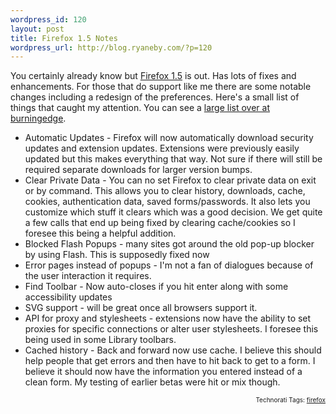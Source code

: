 ```yaml
--- 
wordpress_id: 120
layout: post
title: Firefox 1.5 Notes
wordpress_url: http://blog.ryaneby.com/?p=120
---
```

You certainly already know but <a href="http://www.mozilla.com/firefox/">Firefox 1.5</a> is out. Has lots of fixes and enhancements. For those that do support like me there are some notable changes including a redesign of the preferences. Here's a small list of things that caught my attention. You can see a <a href="http://www.squarefree.com/burningedge/releases/1.5-comprehensive.html">large list over at burningedge</a>.

<ul>
<li>Automatic Updates - Firefox will now automatically download security updates and extension updates. Extensions were previously easily updated but this makes everything that way. Not sure if there will still be required separate downloads for larger version bumps.</li>
<li>Clear Private Data - You can no set Firefox to clear private data on exit or by command. This allows you to clear history, downloads, cache, cookies, authentication data, saved forms/passwords. It also lets you customize which stuff it clears which was a good decision. We get quite a few calls that end up being fixed by clearing cache/cookies so I foresee this being a helpful addition.</li>
<li>Blocked Flash Popups - many sites got around the old pop-up blocker by using Flash. This is supposedly fixed now</li>
<li>Error pages instead of popups - I'm not a fan of dialogues because of the user interaction it requires.</li>
<li>Find Toolbar - Now auto-closes if you hit enter along with some accessibility updates</li>
<li>SVG support - will be great once all browsers support it.</li>
<li>API for proxy and stylesheets - extensions now have the ability to set proxies for specific connections or alter user stylesheets. I foresee this being used in some Library toolbars.</li>
<li>Cached history - Back and forward now use cache. I believe this should help people that get errors and then have to hit back to get to a form. I believe it should now have the information you entered instead of a clean form. My testing of earlier betas were hit or mix though.</li>
</ul>
<!-- technorati tags start --><p style="text-align:right;font-size:10px;">Technorati Tags: <a href="http://www.technorati.com/tag/firefox" rel="tag">firefox</a></p><!-- technorati tags end -->

